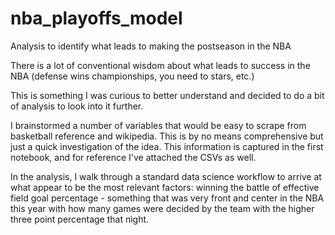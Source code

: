 # nba_playoffs_model
Analysis to identify what leads to making the postseason in the NBA

There is a lot of conventional wisdom about what leads to success in the NBA (defense wins championships, you need to stars, etc.)

This is something I was curious to better understand and decided to do a bit of analysis to look into it further.

I brainstormed a number of variables that would be easy to scrape from basketball reference and wikipedia. This is by no means comprehensive but just a quick investigation of the idea. This information is captured in the first notebook, and for reference I've attached the CSVs as well.

In the analysis, I walk through a standard data science workflow to arrive at what appear to be the most relevant factors: winning the battle of effective field goal percentage - something that was very front and center in the NBA this year with how many games were decided by the team with the higher three point percentage that night.

